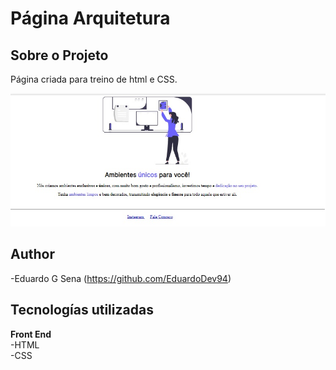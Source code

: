 # Página Arquitetura

## Sobre o Projeto
Página criada para treino de html e CSS.

![Ladingpage](./assets/img/DHArquitetura.jpg)

## Author
-Eduardo G Sena (https://github.com/EduardoDev94)

## Tecnologías utilizadas
**Front End** <br>
-HTML <BR>
-CSS